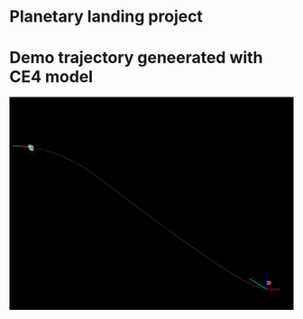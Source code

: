 # Planetary landing project

# Demo trajectory geneerated with CE4 model
![image](https://github.com/yuntianli91/planetary-landing/blob/master/doc/traj.gif)
